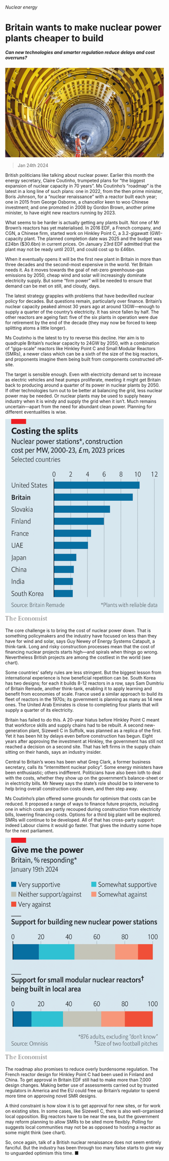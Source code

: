 ###### Nuclear energy

# Britain wants to make nuclear power plants cheaper to build 

##### Can new technologies and smarter regulation reduce delays and cost overruns? 

![image](images/20240127_BRP001.jpg) 

> Jan 24th 2024 

British politicians like talking about nuclear power. Earlier this month the energy secretary, Claire Coutinho, trumpeted plans for “the biggest expansion of nuclear capacity in 70 years”. Ms Coutinho’s “roadmap” is the latest in a long line of such plans: one in 2022, from the then prime minister, Boris Johnson, for a “nuclear renaissance” with a reactor built each year; one in 2015 from George Osborne, a chancellor keen to woo Chinese investment; and one promoted in 2008 by Gordon Brown, another prime minister, to have eight new reactors running by 2023. 

What seems to be harder is actually getting any plants built. Not one of Mr Brown’s reactors has yet materialised. In 2016 EDF, a French company, and CGN, a Chinese firm, started work on Hinkley Point C, a 3.2-gigawatt (GW)-capacity plant. The planned completion date was 2025 and the budget was £24bn ($30.6bn) in current prices. On January 23rd EDF admitted that the plant may not be ready until 2031, and could cost up to £46bn. 

When it eventually opens it will be the first new plant in Britain in more than three decades and the second-most expensive in the world. Yet Britain needs it. As it moves towards the goal of net-zero greenhouse-gas emissions by 2050, cheap wind and solar will increasingly dominate electricity supply. But some “firm power” will be needed to ensure that demand can be met on still, and cloudy, days. 

The latest strategy grapples with problems that have bedevilled nuclear policy for decades. But questions remain, particularly over finance. Britain’s nuclear capacity peaked almost 30 years ago at around 13GW—enough to supply a quarter of the country’s electricity. It has since fallen by half. The other reactors are ageing fast: five of the six plants in operation were due for retirement by the end of the decade (they may now be forced to keep splitting atoms a little longer). 

Ms Coutinho is the latest to try to reverse this decline. Her aim is to quadruple Britain’s nuclear capacity to 24GW by 2050, with a combination of “giga-scale” reactors like Hinkley Point C and Small Modular Reactors (SMRs), a newer class which can be a sixth of the size of the big reactors, and proponents imagine them being built from components constructed off-site. 

The target is sensible enough. Even with electricity demand set to increase as electric vehicles and heat pumps proliferate, meeting it might get Britain back to producing around a quarter of its power in nuclear plants by 2050. If other technologies turn out to be better at balancing the grid, less nuclear power may be needed. Or nuclear plants may be used to supply heavy industry when it is windy and supply the grid when it isn’t. Much remains uncertain—apart from the need for abundant clean power. Planning for different eventualities is wise.

![image](images/20240127_BRC133.png) 


The core challenge is to bring the cost of nuclear power down. That is something policymakers and the industry have focused on less than they have for wind and solar, says Guy Newey of Energy Systems Catapult, a think-tank. Long and risky construction processes mean that the cost of financing nuclear projects starts high—and spirals when things go wrong. Nevertheless British projects are among the costliest in the world (see chart). 

Some countries’ safety rules are less stringent. But the biggest lesson from international experience is how beneficial repetition can be. South Korea has two designs; for each it builds 8-12 reactors in a row, says Sam Dumitriu of Britain Remade, another think-tank, enabling it to apply learning and benefit from economies of scale. France used a similar approach to build its fleet of reactors in the 1970s; its government is planning as many as 14 new ones. The United Arab Emirates is close to completing four plants that will supply a quarter of its electricity.

Britain has failed to do this. A 20-year hiatus before Hinkley Point C meant that workforce skills and supply chains had to be rebuilt. A second new-generation plant, Sizewell C in Suffolk, was planned as a replica of the first. Yet it has been hit by delays even before construction has begun. Eight years after approving the investment at Hinkley, the government has still not reached a decision on a second site. That has left firms in the supply chain sitting on their hands, says an industry insider.

Central to Britain’s woes has been what Greg Clark, a former business secretary, calls its “intermittent nuclear policy”. Some energy ministers have been enthusiastic; others indifferent. Politicians have also been loth to deal with the costs, whether they show up on the government’s balance-sheet or in electricity bills. Mr Newey says the state’s role should be to intervene to help bring overall construction costs down, and then step away. 

Ms Coutinho’s plan offered some grounds for optimism that costs can be reduced. It proposed a range of ways to finance future projects, including one in which costs are partly recouped during construction from electricity bills, lowering financing costs. Options for a third big plant will be explored. SMRs will continue to be developed. All of that has cross-party support: indeed Labour claims it would go faster. That gives the industry some hope for the next parliament. 

![image](images/20240127_BRC131.png) 


The roadmap also promises to reduce overly burdensome regulation. The French reactor design for Hinkley Point C had been used in Finland and China. To get approval in Britain EDF still had to make more than 7,000 design changes. Making better use of assessments carried out by trusted regulators in America and the EU could free up Britain’s regulator to spend more time on approving novel SMR designs. 

A third constraint is how slow it is to get approval for new sites, or for work on existing sites. In some cases, like Sizewell C, there is also well-organised local opposition. Big reactors have to be near the sea, but the government may reform planning to allow SMRs to be sited more flexibly. Polling for  suggests local communities may not be as opposed to hosting a reactor as some might think (see chart). 

So, once again, talk of a British nuclear renaissance does not seem entirely fanciful. But the industry has been through too many false starts to give way to unguarded optimism this time. ■


